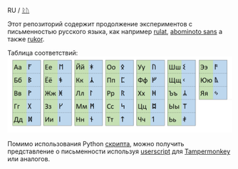 RU / [ᚱᚢ](https://github.com/dobrosketchkun/rurunes/blob/main/README_RUN.md) 


Этот репозиторий содержит продолжение экспериментов с письменностью русского языка, как например [rulat](https://github.com/dobrosketchkun/rulatwiki), [abominoto sans](https://github.com/dobrosketchkun/Abominoto-Sans) а также [rukor](https://github.com/dobrosketchkun/rukor).

Таблица соответствий:
![Таблица соответствий](https://github.com/dobrosketchkun/rurunes/blob/main/misc/table.png?raw=true)


Помимо использования Python [скрипта](misc/rurunes.py), можно получить представление о письменности используя [userscript](misc/RuRunes-1.0.user.js) для [Tampermonkey](https://www.tampermonkey.net/) или аналогов.

